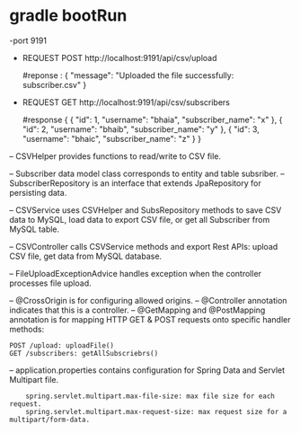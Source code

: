  # gradle bootRun
 -port 9191
 

- REQUEST
POST http://localhost:9191/api/csv/upload

   #reponse : {
  "message": "Uploaded the file successfully: subscriber.csv"
  }
- REQUEST GET  http://localhost:9191/api/csv/subscribers
   
   #response {
  {
  "id": 1,
  "username": "bhaia",
  "subscriber_name": "x"
  },
  {
  "id": 2,
  "username": "bhaib",
  "subscriber_name": "y"
  },
  {
  "id": 3,
  "username": "bhaic",
  "subscriber_name": "z"
  } }





– CSVHelper provides functions to read/write to CSV file.

– Subscriber data model class corresponds to entity and table subsriber.
– SubscriberRepository is an interface that extends JpaRepository for persisting data.

– CSVService uses CSVHelper and SubsRepository methods to save CSV data to MySQL, load data to export CSV file, or get all Subscriber from MySQL table.

– CSVController calls CSVService methods and export Rest APIs: upload CSV file, get data from MySQL database.

– FileUploadExceptionAdvice handles exception when the controller processes file upload.

– @CrossOrigin is for configuring allowed origins.
– @Controller annotation indicates that this is a controller.
– @GetMapping and @PostMapping annotation is for mapping HTTP GET & POST requests onto specific handler methods:

    POST /upload: uploadFile()
    GET /subscribers: getAllSubscriebrs()

– application.properties contains configuration for Spring Data and Servlet Multipart file.

        spring.servlet.multipart.max-file-size: max file size for each request.
        spring.servlet.multipart.max-request-size: max request size for a multipart/form-data.


